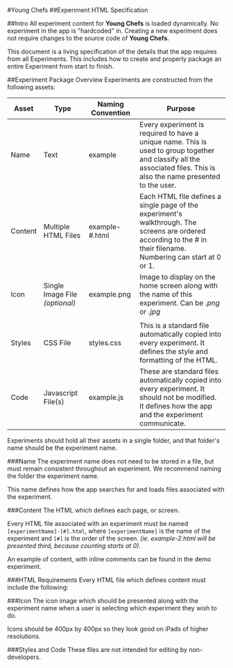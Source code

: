 #Young Chefs
##Experiment HTML Specification

##Intro
All experiment content for **Young Chefs** is loaded dynamically. No experiment in the app is "hardcoded" in. Creating a new experiment does not require changes to the source code of **Young Chefs**.

This document is a living specification of the details that the app requires from all Experiments. This includes how to create and properly package an entire Experiment from start to finish.

##Experiment Package Overview
Experiments are constructed from the following assets:

| Asset | Type | Naming Convention | Purpose |
|---------|-------|----------------|---------------------------------------------|
| Name | Text | example | Every experiment is required to have a unique name. This is used to group together and classify all the associated files. This is also the name presented to the user. |
| Content | Multiple HTML Files | example-#.html | Each HTML file defines a single page of the experiment's walkthrough. The screens are ordered according to the # in their filename. Numbering can start at 0 or 1. |
| Icon | Single Image File _(optional)_ | example.png | Image to display on the home screen along with the name of this experiment. Can be _.png_ or _.jpg_ |
||||
| Styles | CSS File | styles.css | This is a standard file automatically copied into every experiment. It defines the style and formatting of the HTML. |
| Code | Javascript File(s) | example.js | These are standard files automatically copied into every experiment. It should not be modified. It defines how the app and the experiment communicate.

Experiments should hold all their assets in a single folder, and that folder's name should be the experiment name.

###Name
The experiment name does not need to be stored in a file, but must remain consistent throughout an experiment. We recommend naming the folder the experiment name.

This name defines how the app searches for and loads files associated with the experiment.

###Content
The HTML which defines each page, or screen.

Every HTML file associated with an experiment must be named `[experimentName]-[#].html`, where `[experimentName]` is the name of the experiment and `[#]` is the order of the screen. _(ie. example-2.html will be presented third, because counting starts at 0)_.

An example of content, with inline comments can be found in the demo experiment.

###HTML Requirements
Every HTML file which defines content must include the following:



###Icon
The icon image which should be presented along with the experiment name when a user is selecting which experiment they wish to do.

Icons should be 400px by 400px so they look good on iPads of higher resolutions.

###Styles and Code
These files are not intended for editing by non-developers.



